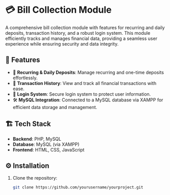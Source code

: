 # 💳 Bill Collection Module

A comprehensive bill collection module with features for recurring and daily deposits, transaction history, and a robust login system. This module efficiently tracks and manages financial data, providing a seamless user experience while ensuring security and data integrity.

## 🚀 Features

- 🔄 **Recurring & Daily Deposits**: Manage recurring and one-time deposits effortlessly.
- 📜 **Transaction History**: View and track all financial transactions with ease.
- 🔐 **Login System**: Secure login system to protect user information.
- 🛠 **MySQL Integration**: Connected to a MySQL database via XAMPP for efficient data storage and management.

## 🏗️ Tech Stack

- **Backend**: PHP, MySQL
- **Database**: MySQL (via XAMPP)
- **Frontend**: HTML, CSS, JavaScript

## ⚙️ Installation

1. Clone the repository:
   ```bash
   git clone https://github.com/yourusername/yourproject.git
